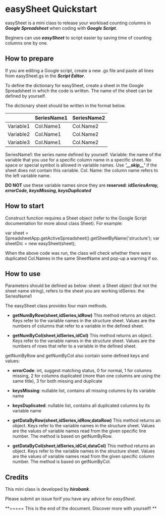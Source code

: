 # easySheet Quickstart

easySheet is a mini class to release your workload counting columns in ***Google Spreadsheet*** when coding with ***Google Script***.

Beginers can use ***easySheet*** to script easier by saving time of counting columns one by one.

## How to prepare

If you are editing a Google script, create a new .gs file and paste all lines from easySheet.gs in the ***Script Editor***.

To define the dictionary for easySheet, create a sheet in the Google Spreadsheet in which the code is written. The name of the sheet can be defined by yourself.

The dictionary sheet should be written in the format below.

|          |SeriesName1|SeriesName2 |
|----------|-----------|------------|
|Variable1 |Col.Name1  |Col.Name2   |
|Variable2 |Col.Name1  |Col.Name2   |
|Variable3 |Col.Name1  |Col.Name2   |

SeriesName1: the series name defined by yourself.
Variable: the name of the variable that you use for a specific column name in a specific sheet. No space or special symbol is allowed in variable names. Use ***'\_\_skip\_\_'*** if the sheet does not contain this variable.
Col. Name: the column name refers to the left variable name.

**DO NOT** use these variable names since they are **reserved**: ***idSeriesArray, errorCode, keysMissing, keysDuplicated***

## How to start

Construct function requires a Sheet object (refer to the Google Script documentation for more about class Sheet). For example:

  var sheet = SpreadsheetApp.getActiveSpreadsheet().getSheetByName('structure');
  var sheetDic = new easySheet(sheet);

When the above code was run, the class will check whether there were duplicated Col.Names in the same SheetName and pop-up a warning if so.


## How to use

Parameters should be defined as below:
sheet: a Sheet object (but not the sheet name string), refers to the sheet you are working
idSeries: the SeriesName1


The easySheet class provides four main methods.

- **getNumByRow(sheet,idSeries,idRow)**
This method returns an object. Keys refer to the variable names in the structure sheet. Values are the numbers of columns that refer to a variable in the defined sheet.

- **getNumByCol(sheet,idSeries,idCol)**
This method returns an object. Keys refer to the variable names in the structure sheet. Values are the numbers of rows that refer to a variable in the defined sheet.


getNumByRow and getNumByCol also contain some defined keys and values:
- **errorCode**: int, suggest matching status, 0 for normal, 1 for columns missing, 2 for columns duplicated (more than one columns are using the same title), 3 for both missing and duplicate
- **keysMissing**: nullable list, contains all missing columns by its variable name
- **keysDuplicated**: nullable list, contains all duplicated columns by its variable name


- **getDataByRow(sheet,idSeries,idRow,dataRow)**
This method returns an object. Keys refer to the variable names in the structure sheet. Values are the values of variable names read from the given specific line number. The method is based on getNumByRow.

- **getDataByCol(sheet,idSeries,idCol,dataCol)**
This method returns an object. Keys refer to the variable names in the structure sheet. Values are the values of variable names read from the given specific column number. The method is based on getNumByCol.

## Credits

This mini class is developed by ***hirobank***.

Please submit an issue forif you have any advice for _easySheet_.

**===== This is the end of the document. Discover more with yourself! **
